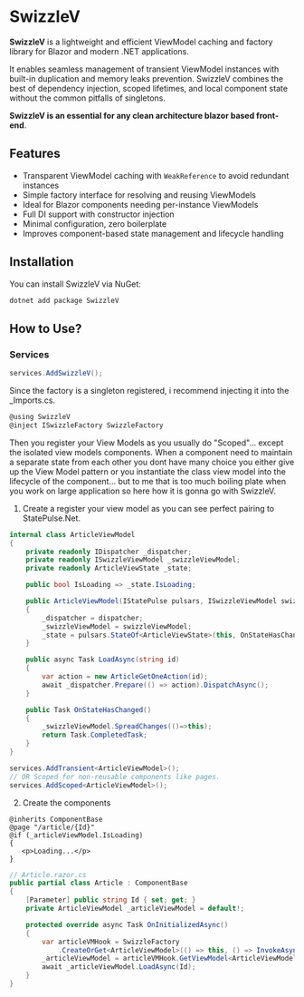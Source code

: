 # SwizzleV

**SwizzleV** is a lightweight and efficient ViewModel caching and factory library for Blazor and modern .NET applications.

It enables seamless management of transient ViewModel instances with built-in duplication and memory leaks prevention. 
SwizzleV combines the best of dependency injection, scoped lifetimes, and local component state without the common pitfalls of singletons.

**SwizzleV is an essential for any clean architecture blazor based front-end**.

## Features

- Transparent ViewModel caching with `WeakReference` to avoid redundant instances  
- Simple factory interface for resolving and reusing ViewModels  
- Ideal for Blazor components needing per-instance ViewModels  
- Full DI support with constructor injection  
- Minimal configuration, zero boilerplate  
- Improves component-based state management and lifecycle handling

## Installation

You can install SwizzleV via NuGet:

```bash
dotnet add package SwizzleV
```

## How to Use?

### Services

```csharp
services.AddSwizzleV();
```

Since the factory is a singleton registered, i recommend injecting it into the _Imports.cs.

```csharp
@using SwizzleV
@inject ISwizzleFactory SwizzleFactory
```
Then you register your View Models as you usually do "Scoped"... except the isolated view models components.
When a component need to maintain a separate state from each other you dont have many choice you either give up the View Model pattern or you instantiate the class view model into the lifecycle of the component...
but to me that is too much boiling plate when you work on large application so here how it is gonna go with SwizzleV.

1. Create a register your view model as you can see perfect pairing to StatePulse.Net.
```csharp
internal class ArticleViewModel
{
    private readonly IDispatcher _dispatcher;
    private readonly ISwizzleViewModel _swizzleViewModel;
    private readonly ArticleViewState _state;

    public bool IsLoading => _state.IsLoading;

    public ArticleViewModel(IStatePulse pulsars, ISwizzleViewModel swizzleViewModel, IDispatcher dispatcher)
    {
        _dispatcher = dispatcher;
        _swizzleViewModel = swizzleViewModel;
        _state = pulsars.StateOf<ArticleViewState>(this, OnStateHasChanged);
    }

    public async Task LoadAsync(string id)
    {
        var action = new ArticleGetOneAction(id);
        await _dispatcher.Prepare(() => action).DispatchAsync();
    }

    public Task OnStateHasChanged()
    {
        _swizzleViewModel.SpreadChanges(()=>this);
        return Task.CompletedTask;
    }
}
```
```csharp
services.AddTransient<ArticleViewModel>();
// OR Scoped for non-reusable components like pages.
services.AddScoped<ArticleViewModel>();
```

2. Create the components
```
@inherits ComponentBase
@page "/article/{Id}"
@if (_articleViewModel.IsLoading)
{
   <p>Loading...</p>
}
```



```csharp
// Article.razor.cs
public partial class Article : ComponentBase
{
    [Parameter] public string Id { set; get; }
    private ArticleViewModel _articleViewModel = default!;

    protected override async Task OnInitializedAsync()
    {
        var articleVMHook = SwizzleFactory
            .CreateOrGet<ArticleViewModel>(() => this, () => InvokeAsync(() => StateHasChanged()));
        _articleViewModel = articleVMHook.GetViewModel<ArticleViewModel>()!;
        await _articleViewModel.LoadAsync(Id);
    }
}
```

